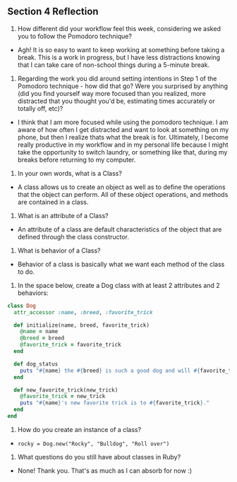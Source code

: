 ## Section 4 Reflection

1. How different did your workflow feel this week, considering we asked you to follow the Pomodoro technique?
  - Agh!  It is so easy to want to keep working at something before taking a break.  This is a work in progress, but I have less distractions knowing that I can take care of non-school things during a 5-minute break.

1. Regarding the work you did around setting intentions in Step 1 of the Pomodoro technique - how did that go? Were you surprised by anything (did you find yourself way more focused than you realized, more distracted that you thought you'd be, estimating times accurately or totally off, etc)?
  - I think that I am more focused while using the pomodoro technique.  I am aware of how often I get distracted and want to look at something on my phone, but then I realize thats what the break is for.  Ultimately, I become really productive in my workflow and in my personal life because I might take the opportunity to switch laundry, or something like that, during my breaks before returning to my computer.

1. In your own words, what is a Class?
  - A class allows us to create an object as well as to define the operations that the object can perform.  All of these object operations, and methods are contained in a class.

1. What is an attribute of a Class?
  - An attribute of a class are default characteristics of the object that are defined through the class constructor.

1. What is behavior of a Class?
  - Behavior of a class is basically what we want each method of the class to do.

1. In the space below, create a Dog class with at least 2 attributes and 2 behaviors:

```rb
class Dog
  attr_accessor :name, :breed, :favorite_trick

  def initialize(name, breed, favorite_trick)
    @name = name
    @breed = breed
    @favorite_trick = favorite_trick
  end

  def dog_status
    puts "#{name} the #{breed} is such a good dog and will #{favorite_trick} for you!"
  end

  def new_favorite_trick(new_trick)
    @favorite_trick = new_trick
    puts "#{name}'s new favorite trick is to #{favorite_trick}."
  end
end
```

1. How do you create an instance of a class?
  - `rocky = Dog.new("Rocky", "Bulldog", "Roll over")`
1. What questions do you still have about classes in Ruby?
  - None! Thank you.  That's as much as I can absorb for now :)

